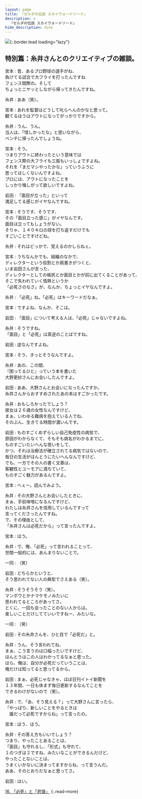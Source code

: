 ```yaml
---
layout: page
title: 『ゼルダの伝説 スカイウォードソード』
description: >
  『ゼルダの伝説 スカイウォードソード』
hide_description: ture
---
```


![](/interviews/jp/wii/souj/sp/img/mainvisual15.jpg){:.border.lead loading="lazy"}

## 特別篇：糸井さんとのクリエイティブの雑談。

宮本
: 昔、あるプロ野球の選手がね、<br>負けてる試合で大フライを打ったんですね<br>フェンス間際の。そして<br>ちょっとニヤッとしながら帰ってきたんですね。

糸井
: ああ（笑）。

宮本
: あれを監督はどうして叱らへんのかなと思って。<br>観てるほうはアウトになってがっかりですから。

糸井
: うん、うん。<br>当人は、「惜しかったな」と思いながら、<br>ベンチに帰ったんでしょうね。

宮本
: そう。<br>つまりアウトに終わったという意味では<br>フェンス際の大フライも三振もいっしょですよね。<br>それを「まだマシやったかな」っていうふうに<br>思ってほしくないんですよね。<br>プロには、アウトになったことを<br>しっかり悔しがって欲しいですよね。

岩田
: 「面目が立った」といって<br>満足してる感じがイヤなんですね。

宮本
: そうです、そうです、<br>その「面目立った感じ」がイヤなんです。<br>面目は立ってもしょうがない。<br>そりゃ、１４０キロの球を打ち返すだけでも<br>すごいことですけどね。

糸井
: それはどっかで、覚えるのかしらねぇ。

宮本
: うちなんかでも、組織のなかで、<br>ディレクターという役割とか肩書きがつくと、<br>いま岩田さんが言った、<br>ディレクターとしての帳尻とか面目とかが前に出てくることがあって、<br>そこで失われていく情熱というか<br>「必死さのなさ」が、なんか、ちょっとイヤなんですよ。

糸井
: 「必死」ね。「必死」はキーワードだなぁ。

宮本
: ですよね、なんか、そこは。

岩田
: 「面目」について考える人は、「必死」じゃないですよね。

糸井
: そうですね。<br>「面目」と「必死」は真逆のことばですね。

岩田
: 逆なんですよね。

宮本
: そう、きっとそうなんですよ。

糸井
: あの、この間、<br>『困ってるひと』っていう本を書いた<br>大野更紗さんにお会いしたんですよ。

岩田
: ああ、大野さんとお会いになったんですか。<br>糸井さんからおすすめされたあの本はすごかったです。

糸井
: おもしろかったでしょう？<br>彼女は２６歳の女性なんですけど、<br>まぁ、いわゆる難病を抱えている人でね、<br>そのぶん、生きてる時間が濃いんです。

岩田
: ものすごくめずらしい自己免疫性の病気で、<br>原因がわからなくて、そもそも病名がわかるまでに、<br>ものすごいたいへんな思いをして、<br>かつ、それは治療法が確立されてる病気ではないので、<br>毎日の生活がほんとうにたいへんなんですけど、<br>でも、一方でその人の書く文章は、<br>客観性とユーモアに満ちていて、<br>ものすごく魅力があるんですよ。

宮本
: へぇー。読んでみよう。

糸井
: その大野さんとお会いしたときに、<br>まぁ、手前味噌になるんですけど、<br>わたしは糸井さんを信用しているんですって<br>言ってくださったんですね。<br>で、その理由として、<br>「糸井さんは必死だから」って言ったんですよ。

宮本
: ほう。

糸井
: で、俺、「必死」って言われることって、<br>世間一般的には、あんまりないことで。

一同
: （笑）

岩田
: どちらかというと、<br>そう思われてない人の典型でさえある（笑）。

糸井
: そうそうそう（笑）。<br>マンボウとかナマケモノみたいに<br>思われてるところがあってさ。<br>とくに、一回も会ったことのない人からは。<br>楽しいことだけしてていいですねー、みたいな。

一同
: （笑）

岩田
: その糸井さんを、ひと目で「必死だ」と。

糸井
: うん、そう言われてね、<br>まぁ、こう言うのは口幅ったいですけど、<br>ほんとうはこの人はわかってるなぁと思った。<br>ほら、俺は、自分が必死だっていうことは、<br>俺だけは知ってると思ってるから。

岩田
: まぁ、必死じゃなきゃ、ほぼ日刊イトイ新聞を<br>１３年間、一日も休まず毎日更新するなんてことを<br>できるわけがないので（笑）。

糸井
: で、「あ、そう見える？」って大野さんに言ったら、<br>「やっぱり、新しいことをやるときは<br>　誰だって必死ですからね」って言ったの。

宮本
: ほう、ほう。

糸井
: その答え方もいいでしょう？<br>つまり、やったことあることは、<br>「面目」も守れるし、「形式」も守れて、<br>１のつぎは２ですね、みたいなことができるんだけど、<br>やったことないことは、<br>うまくいかないに決まってますからね、って言うんだ。<br>ああ、そのとおりだなぁと思ってさ。

岩田
: はい。

[16. 「必死」と「悲愴」](16.md)
{:.read-more}

